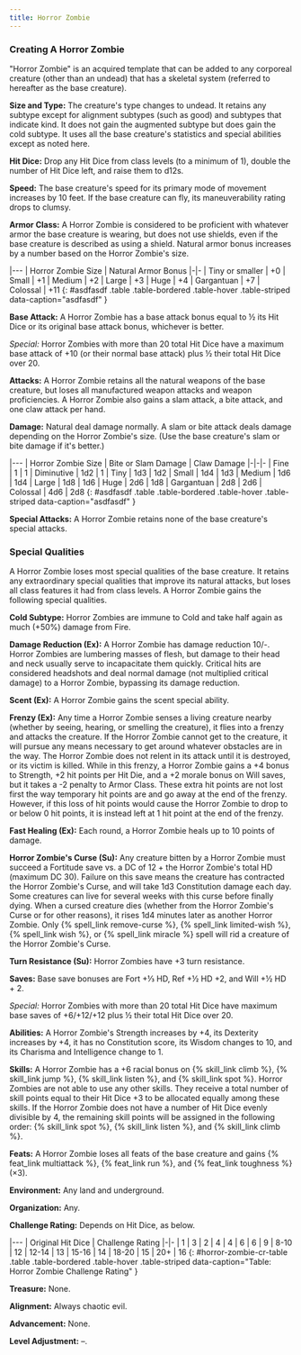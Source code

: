 ```yaml
---
title: Horror Zombie
---
```


### Creating A Horror Zombie

&quot;Horror Zombie&quot; is an acquired template that can be added to any corporeal creature (other than an undead) that has a skeletal system (referred to hereafter as the base creature).

**Size and Type:** The creature's type changes to undead. It retains any subtype except for alignment subtypes (such as good) and subtypes that indicate kind. It does not gain the augmented subtype but does gain the cold subtype. It uses all the base creature's statistics and special abilities except as noted here.

**Hit Dice:** Drop any Hit Dice from class levels (to a minimum of 1), double the number of Hit Dice left, and raise them to d12s.

**Speed:** The base creature's speed for its primary mode of movement increases by 10 feet. If the base creature can fly, its maneuverability rating drops to clumsy.

**Armor Class:** A Horror Zombie is considered to be proficient with whatever armor the base creature is wearing, but does not use shields, even if the base creature is described as using a shield. Natural armor bonus increases by a number based on the Horror Zombie's size.

|---
| Horror Zombie Size | Natural Armor Bonus
|-|-
| Tiny or smaller | +0
| Small | +1
| Medium | +2
| Large | +3
| Huge | +4
| Gargantuan | +7
| Colossal | +11
{: #asdfasdf .table .table-bordered .table-hover .table-striped data-caption="asdfasdf" }

**Base Attack:** A Horror Zombie has a base attack bonus equal to &#189; its Hit Dice or its original base attack bonus, whichever is better.

_Special:_ Horror Zombies with more than 20 total Hit Dice have a maximum base attack of +10 (or their normal base attack) plus &#189; their total Hit Dice over 20.

**Attacks:** A Horror Zombie retains all the natural weapons of the base creature, but loses all manufactured weapon attacks and weapon proficiencies. A Horror Zombie also gains a slam attack, a bite attack, and one claw attack per hand.

**Damage:** Natural deal damage normally. A slam or bite attack deals damage depending on the Horror Zombie's size. (Use the base creature's slam or bite damage if it's better.)

|---
| Horror Zombie Size | Bite or Slam Damage | Claw Damage
|-|-|-
| Fine | 1 | 1
| Diminutive | 1d2 | 1
| Tiny | 1d3 | 1d2
| Small | 1d4 | 1d3
| Medium | 1d6 | 1d4
| Large | 1d8 | 1d6
| Huge | 2d6 | 1d8
| Gargantuan | 2d8 | 2d6
| Colossal | 4d6 | 2d8
{: #asdfasdf .table .table-bordered .table-hover .table-striped data-caption="asdfasdf" }

**Special Attacks:** A Horror Zombie retains none of the base creature's special attacks.

### Special Qualities

A Horror Zombie loses most special qualities of the base creature. It retains any extraordinary special qualities that improve its natural attacks, but loses all class features it had from class levels. A Horror Zombie gains the following special qualities.

**Cold Subtype:** Horror Zombies are immune to Cold and take half again as much (+50%) damage from Fire.

**Damage Reduction (Ex):** A Horror Zombie has damage reduction 10/-. Horror Zombies are lumbering masses of flesh, but damage to their head and neck usually serve to incapacitate them quickly. Critical hits are considered headshots and deal normal damage (not multiplied critical damage) to a Horror Zombie, bypassing its damage reduction.

**Scent (Ex):** A Horror Zombie gains the scent special ability.

**Frenzy (Ex):** Any time a Horror Zombie senses a living creature nearby (whether by seeing, hearing, or smelling the creature), it flies into a frenzy and attacks the creature. If the Horror Zombie cannot get to the creature, it will pursue any means necessary to get around whatever obstacles are in the way. The Horror Zombie does not relent in its attack until it is destroyed, or its victim is killed. While in this frenzy, a Horror Zombie gains a +4 bonus to Strength, +2 hit points per Hit Die, and a +2 morale bonus on Will saves, but it takes a -2 penalty to Armor Class. These extra hit points are not lost first the way temporary hit points are and go away at the end of the frenzy. However, if this loss of hit points would cause the Horror Zombie to drop to or below 0 hit points, it is instead left at 1 hit point at the end of the frenzy.

**Fast Healing (Ex):** Each round, a Horror Zombie heals up to 10 points of damage.

**Horror Zombie's Curse (Su):** Any creature bitten by a Horror Zombie must succeed a Fortitude save vs. a DC of 12 + the Horror Zombie's total HD (maximum DC 30). Failure on this save means the creature has contracted the Horror Zombie's Curse, and will take 1d3 Constitution damage each day. Some creatures can live for several weeks with this curse before finally dying. When a cursed creature dies (whether from the Horror Zombie's Curse or for other reasons), it rises 1d4 minutes later as another Horror Zombie. Only {% spell_link remove-curse %}, {% spell_link limited-wish %}, {% spell_link wish %}, or {% spell_link miracle %} spell will rid a creature of the Horror Zombie's Curse.

**Turn Resistance (Su):** Horror Zombies have +3 turn resistance.

**Saves:** Base save bonuses are Fort +&#8531; HD, Ref +&#189; HD +2, and Will +&#189; HD + 2.

_Special:_ Horror Zombies with more than 20 total Hit Dice have maximum base saves of +6/+12/+12 plus &#189; their total Hit Dice over 20.

**Abilities:** A Horror Zombie's Strength increases by +4, its Dexterity increases by +4, it has no Constitution score, its Wisdom changes to 10, and its Charisma and Intelligence change to 1.

**Skills:** A Horror Zombie has a +6 racial bonus on {% skill_link climb %}, {% skill_link jump %}, {% skill_link listen %}, and {% skill_link spot %}. Horror Zombies are not able to use any other skills. They receive a total number of skill points equal to their Hit Dice +3 to be allocated equally among these skills. If the Horror Zombie does not have a number of Hit Dice evenly divisible by 4, the remaining skill points will be assigned in the following order: {% skill_link spot %}, {% skill_link listen %}, and {% skill_link climb %}.

**Feats:** A Horror Zombie loses all feats of the base creature and gains {% feat_link multiattack %}, {% feat_link run %}, and {% feat_link toughness %} (&times;3).

**Environment:** Any land and underground.

**Organization:** Any.

**Challenge Rating:** Depends on Hit Dice, as below.

|---
| Original Hit Dice | Challenge Rating
|-|-
| 1 | 3
| 2 | 4
| 4 | 6
| 6 | 9
| 8-10 | 12
| 12-14 | 13
| 15-16 | 14
| 18-20 | 15
| 20+ | 16
{: #horror-zombie-cr-table .table .table-bordered .table-hover .table-striped data-caption="Table: Horror Zombie Challenge Rating" }

**Treasure:** None.

**Alignment:** Always chaotic evil.

**Advancement:** None.

**Level Adjustment:** &ndash;.